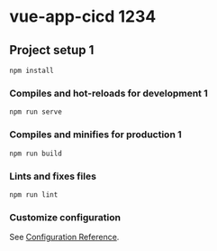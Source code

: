 

# vue-app-cicd 1234


## Project setup 1
```
npm install
```

### Compiles and hot-reloads for development 1
```
npm run serve
```

### Compiles and minifies for production 1
```
npm run build
```

### Lints and fixes files
```
npm run lint
```

### Customize configuration
See [Configuration Reference](https://cli.vuejs.org/config/).
